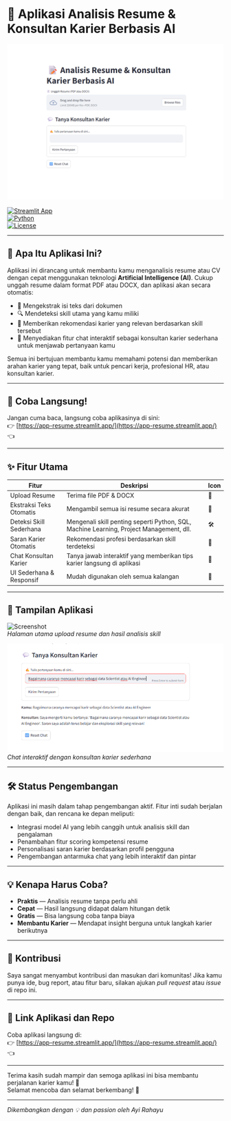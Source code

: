 # 📝 Aplikasi Analisis Resume & Konsultan Karier Berbasis AI

![Cover Image](./assets/cover_resume_ai.png)

[![Streamlit App](https://img.shields.io/badge/Streamlit-App-brightgreen?logo=streamlit)](https://app-resume.streamlit.app/)  
[![Python](https://img.shields.io/badge/Python-3.13-blue?logo=python)](https://www.python.org/)  
[![License](https://img.shields.io/badge/License-MIT-green)](LICENSE)

---

## 🚀 Apa Itu Aplikasi Ini?

Aplikasi ini dirancang untuk membantu kamu menganalisis resume atau CV dengan cepat menggunakan teknologi **Artificial Intelligence (AI)**. Cukup unggah resume dalam format PDF atau DOCX, dan aplikasi akan secara otomatis:

- 📄 Mengekstrak isi teks dari dokumen  
- 🔍 Mendeteksi skill utama yang kamu miliki  
- 🎯 Memberikan rekomendasi karier yang relevan berdasarkan skill tersebut  
- 💬 Menyediakan fitur chat interaktif sebagai konsultan karier sederhana untuk menjawab pertanyaan kamu  

Semua ini bertujuan membantu kamu memahami potensi dan memberikan arahan karier yang tepat, baik untuk pencari kerja, profesional HR, atau konsultan karier.

---

## 🎉 Coba Langsung!

Jangan cuma baca, langsung coba aplikasinya di sini:  
👉 [https://app-resume.streamlit.app/](https://app-resume.streamlit.app/) 👈

---

## ✨ Fitur Utama

| Fitur                     | Deskripsi                                     | Icon    |
|---------------------------|-----------------------------------------------|---------|
| Upload Resume             | Terima file PDF & DOCX                         | 📂      |
| Ekstraksi Teks Otomatis  | Mengambil semua isi resume secara akurat      | 📝      |
| Deteksi Skill Sederhana  | Mengenali skill penting seperti Python, SQL, Machine Learning, Project Management, dll. | 🛠️      |
| Saran Karier Otomatis    | Rekomendasi profesi berdasarkan skill terdeteksi | 🎯      |
| Chat Konsultan Karier    | Tanya jawab interaktif yang memberikan tips karier langsung di aplikasi | 💬      |
| UI Sederhana & Responsif | Mudah digunakan oleh semua kalangan           | 📱      |

---

## 📸 Tampilan Aplikasi

![Screenshot](./assets/screenshot_1.png)  
*Halaman utama upload resume dan hasil analisis skill*

![Screenshot](./assets/screenshot_2.png)  
*Chat interaktif dengan konsultan karier sederhana*

---

## 🛠️ Status Pengembangan

Aplikasi ini masih dalam tahap pengembangan aktif. Fitur inti sudah berjalan dengan baik, dan rencana ke depan meliputi:

- Integrasi model AI yang lebih canggih untuk analisis skill dan pengalaman  
- Penambahan fitur scoring kompetensi resume  
- Personalisasi saran karier berdasarkan profil pengguna  
- Pengembangan antarmuka chat yang lebih interaktif dan pintar  

---

## 💡 Kenapa Harus Coba?

- **Praktis** — Analisis resume tanpa perlu ahli  
- **Cepat** — Hasil langsung didapat dalam hitungan detik  
- **Gratis** — Bisa langsung coba tanpa biaya  
- **Membantu Karier** — Mendapat insight berguna untuk langkah karier berikutnya  

---

## 🤝 Kontribusi

Saya sangat menyambut kontribusi dan masukan dari komunitas! Jika kamu punya ide, bug report, atau fitur baru, silakan ajukan *pull request* atau *issue* di repo ini.

---

## 🔗 Link Aplikasi dan Repo

Coba aplikasi langsung di:  
👉 [https://app-resume.streamlit.app/](https://app-resume.streamlit.app/) 👈

---

Terima kasih sudah mampir dan semoga aplikasi ini bisa membantu perjalanan karier kamu! 🌟  
Selamat mencoba dan selamat berkembang! 🚀

---

*Dikembangkan dengan 💡 dan passion oleh Ayi Rahayu*
